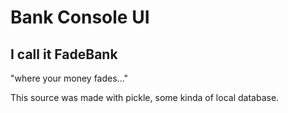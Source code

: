 # Bank Console UI
## I call it FadeBank

"where your money fades..."

This source was made with pickle, some kinda of local database.
